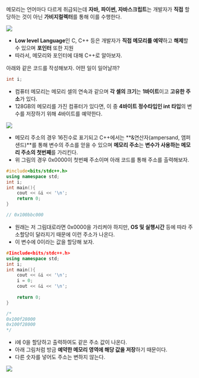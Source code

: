 
메모리는 언어마다 다르게 취급되는데 **자바, 파이썬, 자바스크립트**는 개발자가 **직접** 할당하는 것이 아닌 **가비지컬렉터**를 통해 이를 수행한다.

![](https://blog.kakaocdn.net/dn/d3HE5Y/btr0oO0cvRA/gNqSkWBFs4EyX3WafJl4j1/img.png)

-   **Low level** **Language**인 C, C++ 등은 개발자가 **직접 메모리를 예약**하고 **해제**할 수 있으며 **포인터** 또한 지원
-   따라서, 메모리와 포인터에 대해 C++로 알아보자.

아래와 같은 코드를 작성해보자. 어떤 일이 일어날까?

```cpp
int i;
```

-   컴퓨터 메모리는 메모리 셀의 연속과 같으며 **각 셀의 크기**는 **1바이트**이고 **고유한 주소**가 있다.
-   128GB의 메모리를 가진 컴퓨터가 있다면, 이 중 **4바이트 정수타입인 int** **타입**의 변수를 저장하기 위해 4바이트를 예약한다.

![](https://blog.kakaocdn.net/dn/CDzUB/btr0nUGDbxn/wkk7hEn4KXyIGyJcJ1Uk8k/img.png)

-   메모리 주소의 경우 16진수로 표기되고 C++에서는 **&연산자(ampersand, 앰퍼샌드)**를 통해 변수의 주소를 얻을 수 있으며 **메모리 주소**는 **변수가 사용하는 메모리 주소의 첫번째**를 가리킨다.
-   위 그림의 경우 0x0000이 첫번째 주소이며 아래 코드를 통해 주소를 출력해보자.

```cpp
#include<bits/stdc++.h>
using namespace std;
int i;
int main(){
	cout << &i << '\n';
    return 0;
}

// 0x100bbc000
```

-   원래는 저 그림대로라면 0x0000을 가리켜야 하지만, **OS 및 실행시간** 등에 따라 주소할당이 달라지기 때문에 이런 주소가 나온다.
-   이 변수에 0이라는 값을 할당해 보자.

```cpp
#Iinclude<bits/stdc++.h>
using namespace std;
int i;
int main(){
	cout << &i << '\n';
    i = 0;
    cout << &i << '\n';
    
    return 0;
}

/*
0x100f28000
0x100f28000
*/
```

-   i에 0을 할당하고 출력하여도 같은 주소 값이 나온다. 
-   아래 그림처럼 방금 **예약한 메모리 영역에 해당 값을 저장**하기 때문이다.
-   다른 숫자를 넣어도 주소는 변하지 않는다.

![](https://blog.kakaocdn.net/dn/bt7PEd/btr0qr4unk7/Y2L3Ob01YRqN3Tjj5q63F1/img.png)